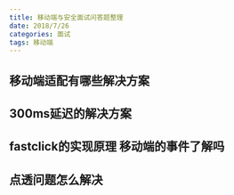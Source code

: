 ```yaml
---
title: 移动端与安全面试问答题整理
date: 2018/7/26
categories: 面试
tags: 移动端
---
```


## 移动端适配有哪些解决方案

## 300ms延迟的解决方案

## fastclick的实现原理  移动端的事件了解吗

## 点透问题怎么解决

